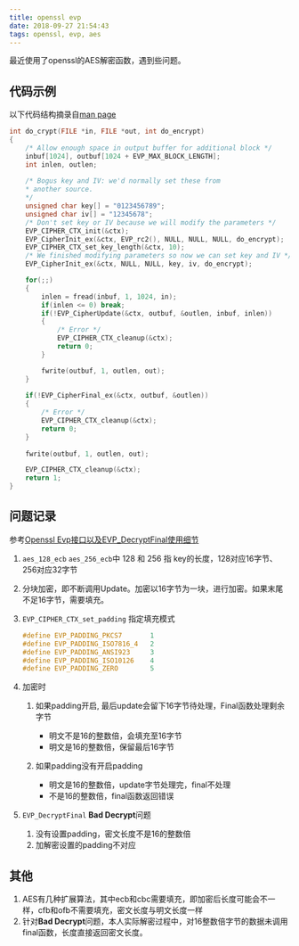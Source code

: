```yaml
---
title: openssl evp
date: 2018-09-27 21:54:43
tags: openssl, evp, aes
---
```


最近使用了openssl的AES解密函数，遇到些问题。

## 代码示例
以下代码结构摘录自[man page](https://linux.die.net/man/3/evp_decryptfinal)
```c
int do_crypt(FILE *in, FILE *out, int do_encrypt)
{
    /* Allow enough space in output buffer for additional block */
    inbuf[1024], outbuf[1024 + EVP_MAX_BLOCK_LENGTH];
    int inlen, outlen;
    
    /* Bogus key and IV: we'd normally set these from
    * another source.
    */
    unsigned char key[] = "0123456789";
    unsigned char iv[] = "12345678";
    /* Don't set key or IV because we will modify the parameters */
    EVP_CIPHER_CTX_init(&ctx);
    EVP_CipherInit_ex(&ctx, EVP_rc2(), NULL, NULL, NULL, do_encrypt);
    EVP_CIPHER_CTX_set_key_length(&ctx, 10);
    /* We finished modifying parameters so now we can set key and IV */
    EVP_CipherInit_ex(&ctx, NULL, NULL, key, iv, do_encrypt);

    for(;;)
    {
        inlen = fread(inbuf, 1, 1024, in);
        if(inlen <= 0) break;
        if(!EVP_CipherUpdate(&ctx, outbuf, &outlen, inbuf, inlen))
        {
            /* Error */
            EVP_CIPHER_CTX_cleanup(&ctx);
            return 0;
        }

        fwrite(outbuf, 1, outlen, out);
    }
       
    if(!EVP_CipherFinal_ex(&ctx, outbuf, &outlen))
    {
        /* Error */
        EVP_CIPHER_CTX_cleanup(&ctx);
        return 0;
    }
    
    fwrite(outbuf, 1, outlen, out);

    EVP_CIPHER_CTX_cleanup(&ctx);
    return 1;
}
```

## 问题记录
参考[Openssl Evp接口以及EVP_DecryptFinal使用细节](https://blog.csdn.net/weixiao2015/article/details/79487775)
1. `aes_128_ecb` `aes_256_ecb`中 128 和 256 指 key的长度，128对应16字节、256对应32字节
2. 分块加密，即不断调用Update。加密以16字节为一块，进行加密。如果末尾不足16字节，需要填充。
3. `EVP_CIPHER_CTX_set_padding` 指定填充模式
    ```c
    #define EVP_PADDING_PKCS7       1
    #define EVP_PADDING_ISO7816_4   2
    #define EVP_PADDING_ANSI923     3
    #define EVP_PADDING_ISO10126    4
    #define EVP_PADDING_ZERO        5
    ```
4. 加密时
   1. 如果padding开启, 最后update会留下16字节待处理，Final函数处理剩余字节
      * 明文不是16的整数倍，会填充至16字节
      * 明文是16的整数倍，保留最后16字节
     
   2. 如果padding没有开启padding
      * 明文是16的整数倍，update字节处理完，final不处理
      * 不是16的整数倍，final函数返回错误

5. `EVP_DecryptFinal` **Bad Decrypt**问题
   1. 没有设置padding，密文长度不是16的整数倍
   2. 加解密设置的padding不对应

## 其他
1. AES有几种扩展算法，其中ecb和cbc需要填充，即加密后长度可能会不一样，cfb和ofb不需要填充，密文长度与明文长度一样 
2. 针对**Bad Decrypt**问题，本人实际解密过程中，对16整数倍字节的数据未调用final函数，长度直接返回密文长度。


